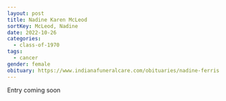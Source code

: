 ```yaml
---
layout: post
title: Nadine Karen McLeod
sortKey: McLeod, Nadine
date: 2022-10-26
categories:
  - class-of-1970
tags:
  - cancer
gender: female
obituary: https://www.indianafuneralcare.com/obituaries/nadine-ferris
---
```

E﻿ntry coming soon